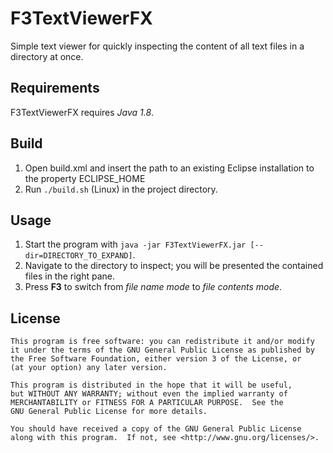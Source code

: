 # F3TextViewerFX

Simple text viewer for quickly inspecting the content of all text files in a directory at once.

## Requirements

F3TextViewerFX requires *Java 1.8*.

## Build

1. Open build.xml and insert the path to an existing Eclipse installation to the property ECLIPSE_HOME
2. Run `./build.sh` (Linux) in the project directory.

## Usage

1. Start the program with `java -jar F3TextViewerFX.jar [--dir=DIRECTORY_TO_EXPAND]`.
2. Navigate to the directory to inspect; you will be presented the contained files in the right pane.
3. Press **F3** to switch from *file name mode* to *file contents mode*.

## License

    This program is free software: you can redistribute it and/or modify
    it under the terms of the GNU General Public License as published by
    the Free Software Foundation, either version 3 of the License, or
    (at your option) any later version.

    This program is distributed in the hope that it will be useful,
    but WITHOUT ANY WARRANTY; without even the implied warranty of
    MERCHANTABILITY or FITNESS FOR A PARTICULAR PURPOSE.  See the
    GNU General Public License for more details.

    You should have received a copy of the GNU General Public License
    along with this program.  If not, see <http://www.gnu.org/licenses/>.
